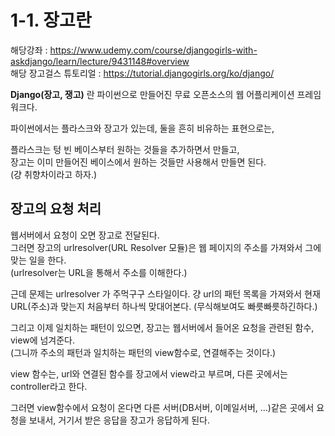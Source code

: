 # 1-1. 장고란
해당강좌 : https://www.udemy.com/course/djangogirls-with-askdjango/learn/lecture/9431148#overview  
해당 장고걸스 튜토리얼 : https://tutorial.djangogirls.org/ko/django/

**Django(장고, 쟁고)** 란 파이썬으로 만들어진 무료 오픈소스의 웹 어플리케이션 프레임워크다.

파이썬에서는 플라스크와 장고가 있는데, 둘을 흔히 비유하는 표현으로는,  

플라스크는 텅 빈 베이스부터 원하는 것들을 추가하면서 만들고,  
장고는 이미 만들어진 베이스에서 원하는 것들만 사용해서 만들면 된다.  
(걍 취향차이라고 하자.)

## 장고의 요청 처리

웹서버에서 요청이 오면 장고로 전달된다.  
그러면 장고의 urlresolver(URL Resolver 모듈)은 웹 페이지의 주소를 가져와서 그에 맞는 일을 한다.  
(urlresolver는 URL을 통해서 주소를 이해한다.)

근데 문제는 urlresolver 가 주먹구구 스타일이다. 걍 url의 패턴 목록을 가져와서 현재 URL(주소)과 맞는지 처음부터 하나씩 맞대어본다. (무식해보여도 빠릇빠릇하긴하다.)

그리고 이제 일치하는 패턴이 있으면, 장고는 웹서버에서 들어온 요청을 관련된 함수, view에 넘겨준다.  
(그니까 주소의 패턴과 일치하는 패턴의 view함수로, 연결해주는 것이다.)

view 함수는, url와 연결된 함수를 장고에서 view라고 부르며, 다른 곳에서는 controller라고 한다.  

그러면 view함수에서 요청이 온다면 다른 서버(DB서버, 이메일서버, ...)같은 곳에서 요청을 보내서, 거기서 받은 응답을 장고가 응답하게 된다.

